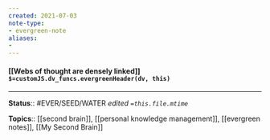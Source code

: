 ```yaml
---
created: 2021-07-03
note-type: 
- evergreen-note
aliases:
- 
---
```


#### [[Webs of thought are densely linked]] `$=customJS.dv_funcs.evergreenHeader(dv, this)`


---

**Status**:: #EVER/SEED/WATER 
*edited `=this.file.mtime`*

**Topics**:: [[second brain]], [[personal knowledge management]], [[evergreen notes]], [[My Second Brain]] 

